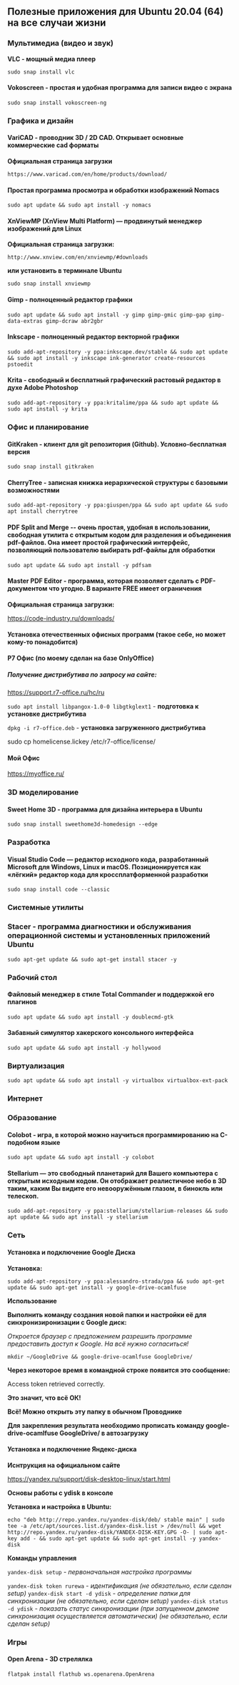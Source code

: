 ## Полезные приложения для Ubuntu 20.04 (64) на все случаи жизни

### Мультимедиа (видео и звук)

**VLC - мощный медиа плеер**

`sudo snap install vlc`

#### Vokoscreen - простая и удобная программа для записи видео с экрана

`sudo snap install vokoscreen-ng`

### Графика и дизайн

#### VariCAD - проводник 3D / 2D CAD. Открывает основные коммерческие cad форматы

**Официальная страница загрузки**

`https://www.varicad.com/en/home/products/download/`

#### Простая программа просмотра и обработки изображений Nomacs

`sudo apt update && sudo apt install -y nomacs`

#### XnViewMP (XnView Multi Platform) — продвинутый менеджер изображений для Linux

**Официальная страница загрузки:**

`http://www.xnview.com/en/xnviewmp/#downloads`

**или установить в терминале Ubuntu**

`sudo snap install xnviewmp`

#### Gimp - полноценный редактор графики

`sudo apt update && sudo apt install -y gimp gimp-gmic gimp-gap gimp-data-extras gimp-dcraw abr2gbr`

#### Inkscape - полноценный редактор векторной графики

`sudo add-apt-repository -y ppa:inkscape.dev/stable && sudo apt update && sudo apt install -y inkscape ink-generator create-resources pstoedit`

#### Krita - свободный и бесплатный графический растовый редактор в духе Adobe Photoshop

`sudo add-apt-repository -y ppa:kritalime/ppa && sudo apt update && sudo apt install -y krita`

### Офис и планирование

#### GitKraken - клиент для git репозитория (Github). Условно-бесплатная версия

`sudo snap install gitkraken`

#### CherryTree - записная книжка иерархической структуры с базовыми возможностями

`sudo add-apt-repository -y ppa:giuspen/ppa && sudo apt update && sudo apt install cherrytree`

#### PDF Split and Merge -- очень простая, удобная в использовании, свободная утилита с открытым кодом для разделения и объединения pdf-файлов. Она имеет простой графический интерфейс, позволяющий пользователю выбирать pdf-файлы для обработки

`sudo apt update && sudo apt install -y pdfsam`

#### Master PDF Editor - программа, которая позволяет сделать с PDF-документом что угодно. В варианте FREE имеет ограничения

**Официальная страница загрузки:**

https://code-industry.ru/downloads/

#### Установка отечественных офисных программ (такое себе, но может кому-то понадобится)

**Р7 Офис (по моему сделан на базе OnlyOffice)**

##### Получение дистрибутива по запросу на сайте:

 https://support.r7-office.ru/hc/ru

`sudo apt install libpangox-1.0-0 libgtkglext1` - **подготовка к установке дистрибутива**

`dpkg -i r7-office.deb` - **установка загруженного дистрибутива**

sudo cp homelicense.lickey /etc/r7-office/license/

#### Мой Офис

https://myoffice.ru/
 
### 3D моделирование

#### Sweet Home 3D - программа для дизайна интерьера в Ubuntu

`sudo snap install sweethome3d-homedesign --edge`

### Разработка

#### Visual Studio Code — редактор исходного кода, разработанный Microsoft для Windows, Linux и macOS. Позиционируется как «лёгкий» редактор кода для кроссплатформенной разработки

`sudo snap install code --classic`

### Системные утилиты

### Stacer - программа диагностики и обслуживания операционной системы и установленных приложений Ubuntu

`sudo apt-get update && sudo apt-get install stacer -y`

### Рабочий стол

#### Файловый менеджер в стиле Total Commander и поддержкой его плагинов

`sudo apt update && sudo apt install -y doublecmd-gtk`

#### Забавный симулятор хакерского консольного интерфейса

`sudo apt update && sudo apt install -y hollywood`

### Виртуализация

`sudo apt update && sudo apt install -y virtualbox virtualbox-ext-pack`

### Интернет

### Образование

#### Colobot - игра, в которой можно научиться программированию на C-подобном языке

`sudo apt update && sudo apt install -y colobot`

#### Stellarium — это свободный планетарий для Вашего компьютера с открытым исходным кодом. Он отображает реалистичное небо в 3D таким, каким Вы видите его невооружённым глазом, в бинокль или телескоп.

`sudo add-apt-repository -y ppa:stellarium/stellarium-releases && sudo apt update && sudo apt install -y stellarium`

### Сеть

#### Установка и подключение Google Диска

**Установка:**

`sudo add-apt-repository -y ppa:alessandro-strada/ppa && sudo apt-get update && sudo apt-get install -y google-drive-ocamlfuse`

**Использование**

**Выполнить команду создания новой папки и настройки её для синхронизиронизации с Google диск:**

*Откроется браузер с предложением разрешить программе предоставить доступ к Google. На всё нужно согласиться!*

`mkdir ~/GoogleDrive && google-drive-ocamlfuse GoogleDrive/`

**Через некоторое время в командной строке появится это сообщение:**

Access token retrieved correctly.

**Это значит, что всё ОК!**

**Всё! Можно открыть эту папку в обычном Проводнике**

**Для закрепления результата необходимо прописать команду google-drive-ocamlfuse GoogleDrive/ в автозагрузку**

#### Установка и подключение Яндекс-диска

**Иснтрукция на официальном сайте**

https://yandex.ru/support/disk-desktop-linux/start.html

**Основы работы с ydisk в консоле**

**Установка и настройка в Ubuntu:**

`echo "deb http://repo.yandex.ru/yandex-disk/deb/ stable main" | sudo tee -a /etc/apt/sources.list.d/yandex-disk.list > /dev/null && wget http://repo.yandex.ru/yandex-disk/YANDEX-DISK-KEY.GPG -O- | sudo apt-key add - && sudo apt-get update && sudo apt-get install -y yandex-disk`

**Команды управления**

`yandex-disk setup` - *первоначальная настройка программы*

`yandex-disk token rurewa` - *идентификация (не обязательно, если сделан setup)*
`yandex-disk start -d ydisk` - *определение папки для синхронизации (не обязательно, если сделан setup)*
`yandex-disk status -d ydisk` - *показать статус синхронизации (при запущенном демоне синхронизация осуществляется автоматически) (не обязательно, если сделан setup)*

### Игры

#### Open Arena - 3D стрелялка

`flatpak install flathub ws.openarena.OpenArena`
